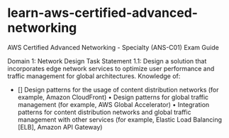 # learn-aws-certified-advanced-networking
AWS Certified Advanced Networking - Specialty (ANS-C01) Exam Guide

Domain 1: Network Design
Task Statement 1.1: Design a solution that incorporates edge network services to
optimize user performance and traffic management for global architectures.
Knowledge of:

- [] Design patterns for the usage of content distribution networks (for
example, Amazon CloudFront)
• Design patterns for global traffic management (for example, AWS Global
Accelerator)
• Integration patterns for content distribution networks and global traffic
management with other services (for example, Elastic Load Balancing [ELB],
Amazon API Gateway)
